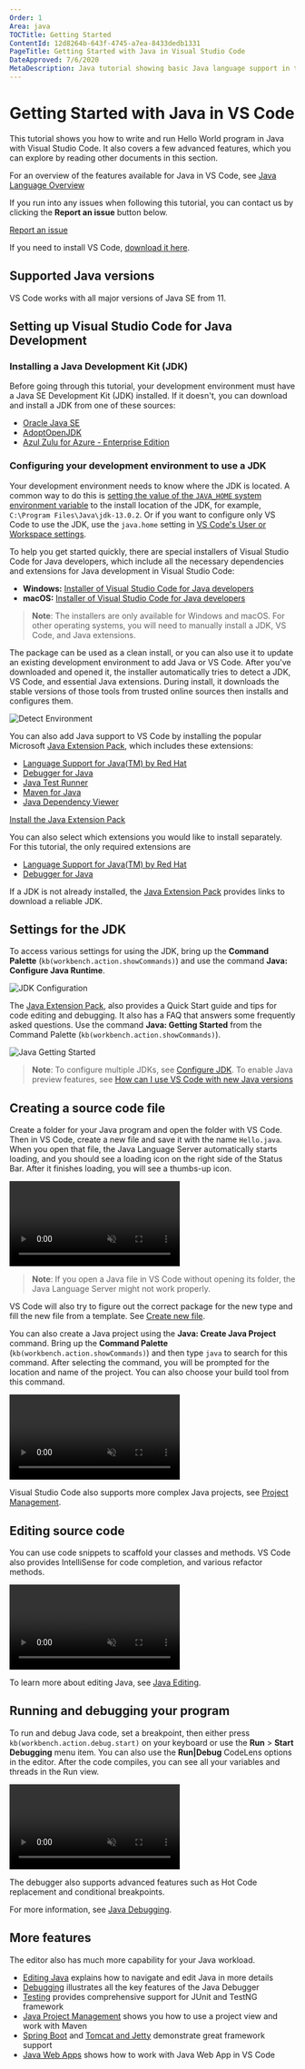 ```yaml
---
Order: 1
Area: java
TOCTitle: Getting Started
ContentId: 12d8264b-643f-4745-a7ea-8433dedb1331
PageTitle: Getting Started with Java in Visual Studio Code
DateApproved: 7/6/2020
MetaDescription: Java tutorial showing basic Java language support in the Visual Studio Code editor
---
```


# Getting Started with Java in VS Code

This tutorial shows you how to write and run Hello World program in Java with Visual Studio Code. It also covers a few advanced features, which you can explore by reading other documents in this section.

For an overview of the features available for Java in VS Code, see [Java Language Overview](/docs/languages/java.md)

If you run into any issues when following this tutorial, you can contact us by clicking the **Report an issue** button below.

<a class="tutorial-feedback-btn" onclick="reportIssue('java-tutorial', 'getting-started')" href="javascript:void(0)">Report an issue</a>

If you need to install VS Code, [download it here](https://code.visualstudio.com/download).

## Supported Java versions

VS Code works with all major versions of Java SE from 11.

## Setting up Visual Studio Code for Java Development

### Installing a Java Development Kit (JDK)

Before going through this tutorial, your development environment must have a Java SE Development Kit (JDK) installed. If it doesn't, you can download and install a JDK from one of these sources:

* [Oracle Java SE](https://www.oracle.com/java/technologies/javase-downloads.html)
* [AdoptOpenJDK](https://adoptopenjdk.net/)
* [Azul Zulu for Azure - Enterprise Edition](https://www.azul.com/downloads/azure-only/zulu/)

### Configuring your development environment to use a JDK

Your development environment needs to know where the JDK is located. A common way to do this is [setting the value of the `JAVA_HOME` system environment variable](https://docs.oracle.com/cd/E19182-01/821-0917/inst_jdk_javahome_t/index.html) to the install location of the JDK, for example, `C:\Program Files\Java\jdk-13.0.2`. Or if you want to configure only VS Code to use the JDK, use the `java.home` setting in [VS Code's User or Workspace settings](/docs/getstarted/settings.md).

To help you get started quickly, there are special installers of Visual Studio Code for Java developers, which include all the necessary dependencies and extensions for Java development in Visual Studio Code:

* **Windows:** [Installer of Visual Studio Code for Java developers](https://aka.ms/vscode-java-installer-win)
* **macOS:** [Installer of Visual Studio Code for Java developers](https://aka.ms/vscode-java-installer-mac)

> **Note**: The installers are only available for Windows and macOS. For other operating systems, you will need to manually install a JDK, VS Code, and Java extensions.

The package can be used as a clean install, or you can also use it to update an existing development environment to add Java or VS Code. After you've downloaded and opened it, the installer automatically tries to detect a JDK, VS Code, and essential Java extensions. During install, it downloads the stable versions of those tools from trusted online sources then installs and configures them.

![Detect Environment](images/java-tutorial/detect-eng.png)

You can also add Java support to VS Code by installing the popular Microsoft [Java Extension Pack](https://marketplace.visualstudio.com/items?itemName=vscjava.vscode-java-pack), which includes these extensions:

* [Language Support for Java(TM) by Red Hat](https://marketplace.visualstudio.com/items?itemName=redhat.java)
* [Debugger for Java](https://marketplace.visualstudio.com/items?itemName=vscjava.vscode-java-debug)
* [Java Test Runner](https://marketplace.visualstudio.com/items?itemName=vscjava.vscode-java-test)
* [Maven for Java](https://marketplace.visualstudio.com/items?itemName=vscjava.vscode-maven)
* [Java Dependency Viewer](https://marketplace.visualstudio.com/items?itemName=vscjava.vscode-java-dependency)

<a class="tutorial-install-extension-btn" href="vscode:extension/vscjava.vscode-java-pack">Install the Java Extension Pack</a>

You can also select which extensions you would like to install separately. For this tutorial, the only required extensions are

* [Language Support for Java(TM) by Red Hat](https://marketplace.visualstudio.com/items?itemName=redhat.java)
* [Debugger for Java](https://marketplace.visualstudio.com/items?itemName=vscjava.vscode-java-debug)

If a JDK is not already installed, the [Java Extension Pack](https://marketplace.visualstudio.com/items?itemName=vscjava.vscode-java-pack) provides links to download a reliable JDK.

## Settings for the JDK

To access various settings for using the JDK, bring up the **Command Palette** (`kb(workbench.action.showCommands)`) and use the command **Java: Configure Java Runtime**.

![JDK Configuration](images/java-tutorial/jdk-configuration.png)

The [Java Extension Pack](https://marketplace.visualstudio.com/items?itemName=vscjava.vscode-java-pack), also provides a Quick Start guide and tips for code editing and debugging. It also has a FAQ that answers some frequently asked questions. Use the command **Java: Getting Started** from the Command Palette (`kb(workbench.action.showCommands)`).

![Java Getting Started](images/java-tutorial/getting-started.png)

> **Note**: To configure multiple JDKs, see [Configure JDK](/docs/java/java-project.md#configure-jdk). To enable Java preview features, see [How can I use VS Code with new Java versions](/docs/java/java-faq.md#how-can-i-use-visual-studio-code-with-new-java-versions)

## Creating a source code file

Create a folder for your Java program and open the folder with VS Code. Then in VS Code, create a new file and save it with the name `Hello.java`. When you open that file, the Java Language Server automatically starts loading, and you should see a loading icon on the right side of the Status Bar. After it finishes loading, you will see a thumbs-up icon.

<video autoplay loop muted playsinline controls>
  <source src="/docs/java/java-tutorial/JavaHelloWorld.Standalone.mp4" type="video/mp4">
</video>

>**Note**: If you open a Java file in VS Code without opening its folder, the Java Language Server might not work properly.

VS Code will also try to figure out the correct package for the new type and fill the new file from a template. See [Create new file](/docs/java/java-editing.md#create-new-file).

You can also create a Java project using the **Java: Create Java Project** command. Bring up the **Command Palette**  (`kb(workbench.action.showCommands)`) and then type `java` to search for this command. After selecting the command, you will be prompted for the location and name of the project. You can also choose your build tool from this command.

<video autoplay loop muted playsinline controls>
  <source src="/docs/java/java-tutorial/JavaHelloWorld.Project.mp4" type="video/mp4">
</video>

Visual Studio Code also supports more complex Java projects, see [Project Management](/docs/java/java-project.md).

## Editing source code

You can use code snippets to scaffold your classes and methods. VS Code also provides IntelliSense for code completion, and various refactor methods.

<video autoplay loop muted playsinline controls>
  <source src="/docs/java/java-tutorial/edit-code.mp4" type="video/mp4">
</video>

To learn more about editing Java, see [Java Editing](/docs/java/java-editing.md).

## Running and debugging your program

To run and debug Java code, set a breakpoint, then either press `kb(workbench.action.debug.start)` on your keyboard or use the **Run** > **Start Debugging** menu item. You can also use the **Run|Debug** CodeLens options in the editor. After the code compiles, you can see all your variables and threads in the Run view.

<video autoplay loop muted playsinline controls>
  <source src="/docs/java/java-tutorial/run-debug.mp4" type="video/mp4">
</video>

The debugger also supports advanced features such as Hot Code replacement and conditional breakpoints.

For more information, see [Java Debugging](/docs/java/java-debugging.md).

## More features

The editor also has much more capability for your Java workload.

* [Editing Java](/docs/java/java-editing.md) explains how to navigate and edit Java in more details
* [Debugging](/docs/java/java-debugging.md) illustrates all the key features of the Java Debugger
* [Testing](/docs/java/java-testing.md) provides comprehensive support for JUnit and TestNG framework
* [Java Project Management](/docs/java/java-project.md) shows you how to use a project view and work with Maven
* [Spring Boot](/docs/java/java-spring-boot.md) and [Tomcat and Jetty](/docs/java/java-tomcat-jetty.md) demonstrate great framework support
* [Java Web Apps](/docs/java/java-webapp.md) shows how to work with Java Web App in VS Code
